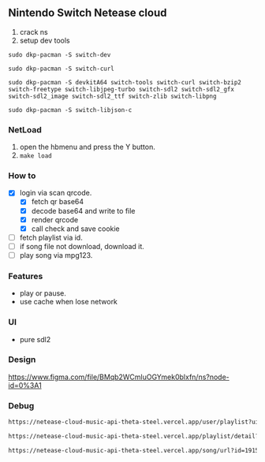 ## Nintendo Switch Netease cloud
1. crack ns
2. setup dev tools
```
sudo dkp-pacman -S switch-dev

sudo dkp-pacman -S switch-curl

sudo dkp-pacman -S devkitA64 switch-tools switch-curl switch-bzip2 switch-freetype switch-libjpeg-turbo switch-sdl2 switch-sdl2_gfx switch-sdl2_image switch-sdl2_ttf switch-zlib switch-libpng

sudo dkp-pacman -S switch-libjson-c
```
### NetLoad
1. open the hbmenu and press the Y button.
2. ```make load```
### How to
- [x] login via scan qrcode.
  - [x] fetch qr base64
  - [x] decode base64 and write to file
  - [x] render qrcode
  - [x] call check and save cookie

- [ ] fetch playlist via id.
- [ ] if song file not download, download it.
- [ ] play song via mpg123.

### Features
- play or pause.
- use cache when lose network

### UI
- pure sdl2

### Design
https://www.figma.com/file/BMqb2WCmluOGYmek0blxfn/ns?node-id=0%3A1

### Debug

```bash
https://netease-cloud-music-api-theta-steel.vercel.app/user/playlist?uid=68277534
```


```bash
https://netease-cloud-music-api-theta-steel.vercel.app/playlist/detail?id=72614739
```

```bash
https://netease-cloud-music-api-theta-steel.vercel.app/song/url?id=1915875397
```
